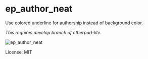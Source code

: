 ep_author_neat
==============

Use colored underline for authorship instead of background color.

*This requires develop branch of etherpad-lite*.
 
![ep_author_neat](https://raw.github.com/clkao/ep_author_neat/master/thumbnail.png "ep_author_neat")

License: MIT
